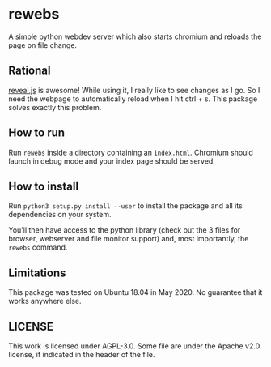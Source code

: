 # rewebs

A simple python webdev server which also starts chromium and reloads the page on file change.

## Rational

[reveal.js](https://github.com/hakimel/reveal.js/) is awesome! While using it, I really like to see changes as I go.
So I need the webpage to automatically reload when I hit ctrl + s.
This package solves exactly this problem.

## How to run

Run `rewebs` inside a directory containing an `index.html`.
Chromium should launch in debug mode and your index page should be served.

## How to install

Run `python3 setup.py install --user` to install the package and all its dependencies on your system.

You'll then have access to the python library (check out the 3 files for browser, webserver and file monitor support) and, most importantly, the `rewebs` command.

## Limitations

This package was tested on Ubuntu 18.04 in May 2020.
No guarantee that it works anywhere else.

## LICENSE

This work is licensed under AGPL-3.0.
Some file are under the Apache v2.0 license, if indicated in the header of the file.
